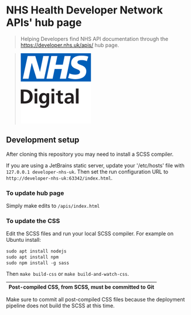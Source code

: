# NHS Health Developer Network APIs' hub page
> Helping Developers find NHS API documentation through the https://developer.nhs.uk/apis/ hub page.

>![](apple-icon.png)

## Development setup
After cloning this repository you may need to install a SCSS compiler.

If you are using a JetBrains static server, update your '/etc/hosts' file with ```127.0.0.1 developer-nhs-uk```. Then set
the run configuration URL to ```http://developer-nhs-uk:63342/index.html```.

### To update hub page
Simply make edits to ```/apis/index.html```

### To update the CSS
Edit the SCSS files and run your local SCSS compiler. For example on Ubuntu install: 

```
sudo apt install nodejs
sudo apt install npm
sudo npm install -g sass
```

Then ```make build-css``` or ```make build-and-watch-css```.

|Post-compiled CSS, from SCSS, must be committed to Git | 
| --- |
Make sure to commit all post-compiled CSS files because the deployment pipeline does not build the SCSS at this time.